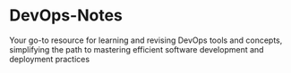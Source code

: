 # DevOps-Notes
 Your go-to resource for learning and revising DevOps tools and concepts, simplifying the path to mastering efficient software development and deployment practices
